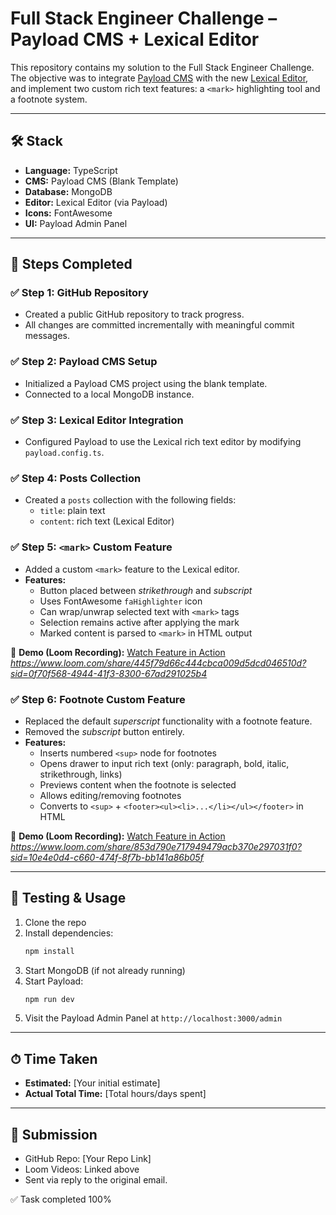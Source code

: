 # Full Stack Engineer Challenge – Payload CMS + Lexical Editor

This repository contains my solution to the Full Stack Engineer Challenge. The objective was to integrate [Payload CMS](https://payloadcms.com/) with the new [Lexical Editor](https://payloadcms.com/docs/rich-text/lexical), and implement two custom rich text features: a `<mark>` highlighting tool and a footnote system.

---

## 🛠 Stack

- **Language:** TypeScript
- **CMS:** Payload CMS (Blank Template)
- **Database:** MongoDB
- **Editor:** Lexical Editor (via Payload)
- **Icons:** FontAwesome
- **UI:** Payload Admin Panel

---

## 🚀 Steps Completed

### ✅ Step 1: GitHub Repository

- Created a public GitHub repository to track progress.
- All changes are committed incrementally with meaningful commit messages.

### ✅ Step 2: Payload CMS Setup

- Initialized a Payload CMS project using the blank template.
- Connected to a local MongoDB instance.

### ✅ Step 3: Lexical Editor Integration

- Configured Payload to use the Lexical rich text editor by modifying `payload.config.ts`.

### ✅ Step 4: Posts Collection

- Created a `posts` collection with the following fields:
  - `title`: plain text
  - `content`: rich text (Lexical Editor)

### ✅ Step 5: `<mark>` Custom Feature

- Added a custom `<mark>` feature to the Lexical editor.
- **Features:**
  - Button placed between _strikethrough_ and _subscript_
  - Uses FontAwesome `faHighlighter` icon
  - Can wrap/unwrap selected text with `<mark>` tags
  - Selection remains active after applying the mark
  - Marked content is parsed to `<mark>` in HTML output

🔗 **Demo (Loom Recording):** [Watch Feature in Action](#) _https://www.loom.com/share/445f79d66c444cbca009d5dcd046510d?sid=0f70f568-4944-41f3-8300-67ad291025b4_

### ✅ Step 6: Footnote Custom Feature

- Replaced the default _superscript_ functionality with a footnote feature.
- Removed the _subscript_ button entirely.
- **Features:**
  - Inserts numbered `<sup>` node for footnotes
  - Opens drawer to input rich text (only: paragraph, bold, italic, strikethrough, links)
  - Previews content when the footnote is selected
  - Allows editing/removing footnotes
  - Converts to `<sup>` + `<footer><ul><li>...</li></ul></footer>` in HTML

🔗 **Demo (Loom Recording):** [Watch Feature in Action](#) _https://www.loom.com/share/853d790e717949479acb370e297031f0?sid=10e4e0d4-c660-474f-8f7b-bb141a86b05f_

---

## 🧪 Testing & Usage

1. Clone the repo
2. Install dependencies:
   ```bash
   npm install
   ```
3. Start MongoDB (if not already running)
4. Start Payload:
   ```bash
   npm run dev
   ```
5. Visit the Payload Admin Panel at `http://localhost:3000/admin`

---

## ⏱ Time Taken

- **Estimated:** [Your initial estimate]
- **Actual Total Time:** [Total hours/days spent]

---

## 📩 Submission

- GitHub Repo: [Your Repo Link]
- Loom Videos: Linked above
- Sent via reply to the original email.

✅ Task completed 100%

